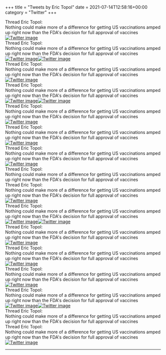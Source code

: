 +++
title = "Tweets by Eric Topol" 
date = 2021-07-14T12:58:16+00:00
category = "Twitter"
+++
<div class="tweet"> 
<div class="profile"> 
Thread Eric Topol: 
</div> 
<div class="tweet-content">Nothing could make more of a difference for getting US vaccinations amped up right now than the FDA's decision for full approval of vaccines</div></div><a href="E6QirzfVIAQAAW-.jpg"  ><img src="E6QirzfVIAQAAW-.jpg" alt="Twitter image" ></img></a><div class="tweet"> 
<div class="profile"> 
Thread Eric Topol: 
</div> 
<div class="tweet-content">Nothing could make more of a difference for getting US vaccinations amped up right now than the FDA's decision for full approval of vaccines</div></div><a href="E6Qkn6AUUAMpdXA.jpg"  ><img src="E6Qkn6AUUAMpdXA.jpg" alt="Twitter image" ></img></a><a href="E6Qk2rUVcAEEqcK.jpg"  ><img src="E6Qk2rUVcAEEqcK.jpg" alt="Twitter image" ></img></a><div class="tweet"> 
<div class="profile"> 
Thread Eric Topol: 
</div> 
<div class="tweet-content">Nothing could make more of a difference for getting US vaccinations amped up right now than the FDA's decision for full approval of vaccines</div></div><a href="E6QtylkVIAoQgRE.jpg"  ><img src="E6QtylkVIAoQgRE.jpg" alt="Twitter image" ></img></a><div class="tweet"> 
<div class="profile"> 
Thread Eric Topol: 
</div> 
<div class="tweet-content">Nothing could make more of a difference for getting US vaccinations amped up right now than the FDA's decision for full approval of vaccines</div></div><a href="E6QxNl3VgAQJWag.jpg"  ><img src="E6QxNl3VgAQJWag.jpg" alt="Twitter image" ></img></a><a href="E6QxZVWVIAITJf7.jpg"  ><img src="E6QxZVWVIAITJf7.jpg" alt="Twitter image" ></img></a><div class="tweet"> 
<div class="profile"> 
Thread Eric Topol: 
</div> 
<div class="tweet-content">Nothing could make more of a difference for getting US vaccinations amped up right now than the FDA's decision for full approval of vaccines</div></div><a href="E6Q1YvtVcAIdSSU.jpg"  ><img src="E6Q1YvtVcAIdSSU.jpg" alt="Twitter image" ></img></a><div class="tweet"> 
<div class="profile"> 
Thread Eric Topol: 
</div> 
<div class="tweet-content">Nothing could make more of a difference for getting US vaccinations amped up right now than the FDA's decision for full approval of vaccines</div></div><a href="E6ROxiQUUAEvhaw.jpg"  ><img src="E6ROxiQUUAEvhaw.jpg" alt="Twitter image" ></img></a><div class="tweet"> 
<div class="profile"> 
Thread Eric Topol: 
</div> 
<div class="tweet-content">Nothing could make more of a difference for getting US vaccinations amped up right now than the FDA's decision for full approval of vaccines</div></div><a href="E6RSE3JVoAAS5W3.jpg"  ><img src="E6RSE3JVoAAS5W3.jpg" alt="Twitter image" ></img></a><div class="tweet"> 
<div class="profile"> 
Thread Eric Topol: 
</div> 
<div class="tweet-content">Nothing could make more of a difference for getting US vaccinations amped up right now than the FDA's decision for full approval of vaccines</div></div><div class="tweet"> 
<div class="profile"> 
Thread Eric Topol: 
</div> 
<div class="tweet-content">Nothing could make more of a difference for getting US vaccinations amped up right now than the FDA's decision for full approval of vaccines</div></div><a href="E6SClBkVgAIJI_2.jpg"  ><img src="E6SClBkVgAIJI_2.jpg" alt="Twitter image" ></img></a><div class="tweet"> 
<div class="profile"> 
Thread Eric Topol: 
</div> 
<div class="tweet-content">Nothing could make more of a difference for getting US vaccinations amped up right now than the FDA's decision for full approval of vaccines</div></div><a href="E6SK8y4VcAM-8g8.jpg"  ><img src="E6SK8y4VcAM-8g8.jpg" alt="Twitter image" ></img></a><a href="E6SK3FbVgAA5PaZ.jpg"  ><img src="E6SK3FbVgAA5PaZ.jpg" alt="Twitter image" ></img></a><div class="tweet"> 
<div class="profile"> 
Thread Eric Topol: 
</div> 
<div class="tweet-content">Nothing could make more of a difference for getting US vaccinations amped up right now than the FDA's decision for full approval of vaccines</div></div><a href="E6SNi4RUcAIRwyQ.jpg"  ><img src="E6SNi4RUcAIRwyQ.jpg" alt="Twitter image" ></img></a><div class="tweet"> 
<div class="profile"> 
Thread Eric Topol: 
</div> 
<div class="tweet-content">Nothing could make more of a difference for getting US vaccinations amped up right now than the FDA's decision for full approval of vaccines</div></div><a href="E6SQuIyUYAEcvW5.jpg"  ><img src="E6SQuIyUYAEcvW5.jpg" alt="Twitter image" ></img></a><div class="tweet"> 
<div class="profile"> 
Thread Eric Topol: 
</div> 
<div class="tweet-content">Nothing could make more of a difference for getting US vaccinations amped up right now than the FDA's decision for full approval of vaccines</div></div><a href="E6SUEHJVEAE_B92.jpg"  ><img src="E6SUEHJVEAE_B92.jpg" alt="Twitter image" ></img></a><div class="tweet"> 
<div class="profile"> 
Thread Eric Topol: 
</div> 
<div class="tweet-content">Nothing could make more of a difference for getting US vaccinations amped up right now than the FDA's decision for full approval of vaccines</div></div><a href="E6SwDTDUUAIELLc.jpg"  ><img src="E6SwDTDUUAIELLc.jpg" alt="Twitter image" ></img></a><a href="E6S0RAlVgAEzqt8.jpg"  ><img src="E6S0RAlVgAEzqt8.jpg" alt="Twitter image" ></img></a><div class="tweet"> 
<div class="profile"> 
Thread Eric Topol: 
</div> 
<div class="tweet-content">Nothing could make more of a difference for getting US vaccinations amped up right now than the FDA's decision for full approval of vaccines</div></div><div class="tweet"> 
<div class="profile"> 
Thread Eric Topol: 
</div> 
<div class="tweet-content">Nothing could make more of a difference for getting US vaccinations amped up right now than the FDA's decision for full approval of vaccines</div></div><a href="E6THhNuUYAQpmaY.jpg"  ><img src="E6THhNuUYAQpmaY.jpg" alt="Twitter image" ></img></a>

---